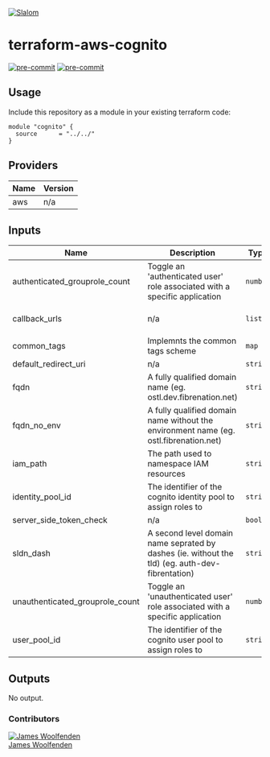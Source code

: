 
[![Slalom][logo]](https://slalom.com)

# terraform-aws-cognito

[![pre-commit](https://img.shields.io/badge/pre--commit-enabled-brightgreen?logo=pre-commit&logoColor=white)](https://github.com/pre-commit/pre-commit)
[![pre-commit](https://img.shields.io/badge/checkov-verified-brightgreen)](https://www.checkov.io/)

## Usage

Include this repository as a module in your existing terraform code:

```hcl
module "cognito" {
  source      = "../../"
}
```
<!-- BEGINNING OF PRE-COMMIT-TERRAFORM DOCS HOOK -->
## Providers

| Name | Version |
|------|---------|
| aws | n/a |

## Inputs

| Name | Description | Type | Default | Required |
|------|-------------|------|---------|:-----:|
| authenticated\_grouprole\_count | Toggle an 'authenticated user' role associated with a specific application | `number` | n/a | yes |
| callback\_urls | n/a | `list` | <pre>[<br>  "http://example.com"<br>]</pre> | no |
| common\_tags | Implemnts the common tags scheme | `map` | n/a | yes |
| default\_redirect\_uri | n/a | `string` | `"http://example.com"` | no |
| fqdn | A fully qualified domain name (eg. ostl.dev.fibrenation.net) | `string` | n/a | yes |
| fqdn\_no\_env | A fully qualified domain name without the environment name (eg. ostl.fibrenation.net) | `string` | n/a | yes |
| iam\_path | The path used to namespace IAM resources | `string` | n/a | yes |
| identity\_pool\_id | The identifier of the cognito identity pool to assign roles to | `string` | n/a | yes |
| server\_side\_token\_check | n/a | `bool` | `true` | no |
| sldn\_dash | A second level domain name seprated by dashes (ie. without the tld) (eg. auth-dev-fibrentation) | `string` | n/a | yes |
| unauthenticated\_grouprole\_count | Toggle an 'unauthenticated user' role associated with a specific application | `number` | n/a | yes |
| user\_pool\_id | The identifier of the cognito user pool to assign roles to | `string` | n/a | yes |

## Outputs

No output.

<!-- END OF PRE-COMMIT-TERRAFORM DOCS HOOK -->
### Contributors

[![James Woolfenden][jameswoolfenden_avatar]][jameswoolfenden_homepage]<br/>[James Woolfenden][jameswoolfenden_homepage]

[jameswoolfenden_homepage]: https://github.com/jameswoolfenden
[jameswoolfenden_avatar]: https://github.com/jameswoolfenden.png?size=150
[logo]: https://gist.githubusercontent.com/JamesWoolfenden/5c457434351e9fe732ca22b78fdd7d5e/raw/15933294ae2b00f5dba6557d2be88f4b4da21201/slalom-logo.png
[website]: https://slalom.com
[github]: https://github.com/jameswoolfenden
[linkedin]: https://www.linkedin.com/company/slalom-consulting/
[twitter]: https://twitter.com/Slalom
